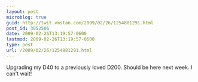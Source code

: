 ```yaml
---
layout: post
microblog: true
guid: http://twit.vmstan.com/2009/02/26/1254881291.html
post_id: 3052506
date: 2009-02-26T13:19:57-0600
lastmod: 2009-02-26T13:19:57-0600
type: post
url: /2009/02/26/1254881291.html
---
```

Upgrading my D40 to a previously loved D200. Should be here next week. I can't wait!
